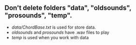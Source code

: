 ##  Don't delete folders "data", "oldsounds", "prosounds", "temp".

- *data/ChordBase.txt* is used for store data. <br/>
- *oldsounds* and *prosounds* have .wav files to play <br/>
- *temp* is used when you work with data <br/>
